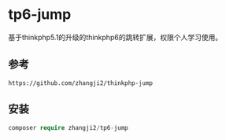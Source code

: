 # tp6-jump
基于thinkphp5.1的升级的thinkphp6的跳转扩展，权限个人学习使用。

## 参考
~~~url
https://github.com/zhangji2/thinkphp-jump
~~~

## 安装
~~~php
composer require zhangji2/tp6-jump
~~~

